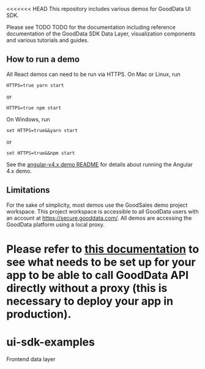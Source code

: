 <<<<<<< HEAD
This repository includes various demos for GoodData UI SDK.

Please see TODO TODO for the documentation including reference
documentation of the GoodData SDK Data Layer, visualization components
and various tutorials and guides.

## How to run a demo

All React demos can need to be run via HTTPS. On Mac or Linux, run

`HTTPS=true yarn start`

 or

`HTTPS=true npm start`

On Windows, run

`set HTTPS=true&&yarn start`

 or

`set HTTPS=true&&npm start`

See the [angular-v4.x demo README](angular-v4.x/README.md) for details
about running the Angular 4.x demo.

## Limitations

For the sake of simplicity, most demos use the GoodSales demo
project workspace. This project workspace is accessible to all GoodData
users with an account at https://secure.gooddata.com/. All demos are
accessing the GoodData platform using a local proxy.

Please refer to [this documentation](https://help.gooddata.com/display/bHsp5IhQjuz0e6HS0s76/How+to+Access+the+GoodData+API+Directly) to see what needs to be set up
for your app to be able to call GoodData API directly without a proxy
(this is necessary to deploy your app in production).
=======
# ui-sdk-examples
Frontend data layer
